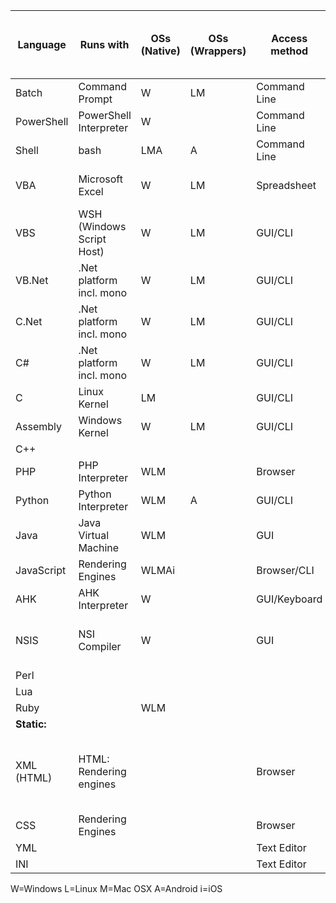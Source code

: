 |  Language  |         Runs with         | OSs (Native) | OSs (Wrappers) | Access method | Full name                                            | Type (procedural, imperative, OOP, functional) |
|------------|---------------------------|--------------|----------------|---------------|------------------------------------------------------|------------------------------------------------|
| Batch      | Command Prompt            | W            | LM             | Command Line  | Windows Batch                                        |
| PowerShell | PowerShell Interpreter    | W            |                | Command Line  |                                                      |
| Shell      | bash                      | LMA          | A              | Command Line  |                                                      |
| VBA        | Microsoft Excel           | W            | LM             | Spreadsheet   | Visual Basic for Applications                        |
| VBS        | WSH (Windows Script Host) | W            | LM             | GUI/CLI       | Visual Basic Script                                  |
| VB.Net     | .Net platform incl. mono  | W            | LM             | GUI/CLI       | Visual Basic .Net                                    |
| C.Net      | .Net platform incl. mono  | W            | LM             | GUI/CLI       | Visual C .Net                                        |
| C#         | .Net platform incl. mono  | W            | LM             | GUI/CLI       | Visual C Sharp .Net                                  |
| C          | Linux Kernel              | LM           |                | GUI/CLI       |                                                      |
| Assembly   | Windows Kernel            | W            | LM             | GUI/CLI       |                                                      |
| C++        |                           |              |                |               | C Plus Plus                                          |
| PHP        | PHP Interpreter           | WLM          |                | Browser       |                                                      |
| Python     | Python Interpreter        | WLM          | A              | GUI/CLI       |                                                      |
| Java       | Java Virtual Machine      | WLM          |                | GUI           |                                                      |
| JavaScript | Rendering Engines         | WLMAi        |                | Browser/CLI   |                                                      |
| AHK        | AHK Interpreter           | W            |                | GUI/Keyboard  | AutoHotkey                                           |
| NSIS       | NSI Compiler              | W            |                | GUI           | Nullsoft Scriptable Install System                   |
| Perl       |                           |              |                |               |                                                      |
| Lua        |                           |              |                |               |                                                      |
| Ruby       |                           | WLM          |                |               |                                                      |
| **Static:**
| XML (HTML) | HTML: Rendering engines   |              |                | Browser       | eXtended Markup Language (Hypertext Markup Language) |
| CSS        | Rendering Engines         |              |                | Browser       | Cascading Style Sheet                                |
| YML        |                           |              |                | Text Editor   |                                                      |
| INI        |                           |              |                | Text Editor   |                                                      |

W=Windows
L=Linux
M=Mac OSX
A=Android
i=iOS